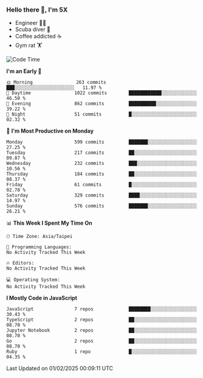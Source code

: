 ### Hello there 👋, I'm 5X

* Engineer 👨‍💻
* Scuba diver 🤿
* Coffee addicted ☕️
* Gym rat 🏋️

<!--START_SECTION:waka-->
![Code Time](http://img.shields.io/badge/Code%20Time-1%2C396%20hrs%2038%20mins-blue)

**I'm an Early 🐤** 

```text
🌞 Morning                263 commits         ███░░░░░░░░░░░░░░░░░░░░░░   11.97 % 
🌆 Daytime                1022 commits        ████████████░░░░░░░░░░░░░   46.50 % 
🌃 Evening                862 commits         ██████████░░░░░░░░░░░░░░░   39.22 % 
🌙 Night                  51 commits          █░░░░░░░░░░░░░░░░░░░░░░░░   02.32 % 
```
📅 **I'm Most Productive on Monday** 

```text
Monday                   599 commits         ███████░░░░░░░░░░░░░░░░░░   27.25 % 
Tuesday                  217 commits         ██░░░░░░░░░░░░░░░░░░░░░░░   09.87 % 
Wednesday                232 commits         ███░░░░░░░░░░░░░░░░░░░░░░   10.56 % 
Thursday                 184 commits         ██░░░░░░░░░░░░░░░░░░░░░░░   08.37 % 
Friday                   61 commits          █░░░░░░░░░░░░░░░░░░░░░░░░   02.78 % 
Saturday                 329 commits         ████░░░░░░░░░░░░░░░░░░░░░   14.97 % 
Sunday                   576 commits         ███████░░░░░░░░░░░░░░░░░░   26.21 % 
```


📊 **This Week I Spent My Time On** 

```text
🕑︎ Time Zone: Asia/Taipei

💬 Programming Languages: 
No Activity Tracked This Week

🔥 Editors: 
No Activity Tracked This Week

💻 Operating System: 
No Activity Tracked This Week
```

**I Mostly Code in JavaScript** 

```text
JavaScript               7 repos             ████████░░░░░░░░░░░░░░░░░   30.43 % 
TypeScript               2 repos             ██░░░░░░░░░░░░░░░░░░░░░░░   08.70 % 
Jupyter Notebook         2 repos             ██░░░░░░░░░░░░░░░░░░░░░░░   08.70 % 
Go                       2 repos             ██░░░░░░░░░░░░░░░░░░░░░░░   08.70 % 
Ruby                     1 repo              █░░░░░░░░░░░░░░░░░░░░░░░░   04.35 % 
```




 Last Updated on 01/02/2025 00:09:11 UTC
<!--END_SECTION:waka-->
